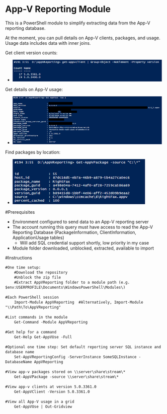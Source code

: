 App-V Reporting Module
=============

This is a PowerShell module to simplify extracting data from the App-V reporting database.

At the moment, you can pull details on App-V clients, packages, and usage.  Usage data includes data with inner joins.

Get client version counts:
  * ![Get client version counts](/Media/AppVClient.png)

Get details on App-V usage:
  * ![Get App-V usage](/Media/AppVUse.png)

Find packages by location:
  * ![Get App-V package](/Media/AppVPackage.png)

#Prerequisites
    
* Environment configured to send data to an App-V reporting server
* The account running this query must have access to read the App-V Reporting Database (PackageInformation, ClientInformation, ApplicationUsage tables)
  * Will add SQL credential support shortly, low priority in my case
* Module folder downloaded, unblocked, extracted, available to import

#Instructions

    #One time setup:
        #Download the repository
        #Unblock the zip file
        #Extract AppVReporting folder to a module path (e.g. $env:USERPROFILE\Documents\WindowsPowerShell\Modules\)
        
    #Each PowerShell session
        Import-Module AppVReporting  #Alternatively, Import-Module "\\Path\To\AppVReporting"
        
    #List commands in the module
        Get-Command -Module AppVReporting
        
    #Get help for a command
        Get-Help Get-AppVUse -Full
        
    #Optional one time step: Set default reporting server SQL instance and database name
        Set-AppVReportingConfig -ServerInstance SomeSQLInstance -DatabaseName AppVReporting
 
    #View app-v packages stored on \\server\share\stream\*
        Get-AppVPackage -source \\server\share\stream\*
        
    #View app-v clients at version 5.0.3361.0
        Get-AppVClient -Version 5.0.3361.0
    
    #View all App-V usage in a grid
        Get-AppVUse | Out-Gridview
        